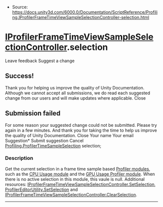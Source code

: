 * Source: https://docs.unity3d.com/6000.0/Documentation/ScriptReference/Profiling.IProfilerFrameTimeViewSampleSelectionController-selection.html

#  [IProfilerFrameTimeViewSampleSelectionController](https://docs.unity3d.com/6000.0/Documentation/ScriptReference/Profiling.IProfilerFrameTimeViewSampleSelectionController.html).selection
Leave feedback
Suggest a change
## Success!
Thank you for helping us improve the quality of Unity Documentation. Although we cannot accept all submissions, we do read each suggested change from our users and will make updates where applicable.
Close
## Submission failed
For some reason your suggested change could not be submitted. Please <a>try again</a> in a few minutes. And thank you for taking the time to help us improve the quality of Unity Documentation.
Close
Your name Your email Suggestion* Submit suggestion
Cancel
[Profiling.ProfilerTimeSampleSelection](https://docs.unity3d.com/6000.0/Documentation/ScriptReference/Profiling.ProfilerTimeSampleSelection.html) selection; 
### Description
Get the current selection in a frame time sample based [Profiler modules](https://docs.unity3d.com/6000.0/Documentation/Manual/ProfilerWindow#modules.html), such as the [CPU Usage module](https://docs.unity3d.com/6000.0/Documentation/Manual/ProfilerCPU.html) and the [GPU Usage Profiler module](https://docs.unity3d.com/6000.0/Documentation/Manual/ProfilerGPU.html).
When there is no active selection in this module, this vaule is null. Additional resources: [IProfilerFrameTimeViewSampleSelectionController.SetSelection](https://docs.unity3d.com/6000.0/Documentation/ScriptReference/Profiling.IProfilerFrameTimeViewSampleSelectionController.SetSelection.html), [ProfilerEditorUtility.SetSelection](https://docs.unity3d.com/6000.0/Documentation/ScriptReference/Profiling.ProfilerEditorUtility.SetSelection.html) and [IProfilerFrameTimeViewSampleSelectionController.ClearSelection](https://docs.unity3d.com/6000.0/Documentation/ScriptReference/Profiling.IProfilerFrameTimeViewSampleSelectionController.ClearSelection.html).
* * *
